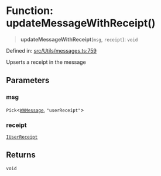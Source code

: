 # Function: updateMessageWithReceipt()

> **updateMessageWithReceipt**(`msg`, `receipt`): `void`

Defined in: [src/Utils/messages.ts:759](https://github.com/Fokusdotid/bail/blob/a029a4f9908cd3806112e8438f5a31dda1376b84/src/Utils/messages.ts#L759)

Upserts a receipt in the message

## Parameters

### msg

`Pick`\<[`WAMessage`](../type-aliases/WAMessage.md), `"userReceipt"`\>

### receipt

[`IUserReceipt`](../namespaces/proto/interfaces/IUserReceipt.md)

## Returns

`void`
